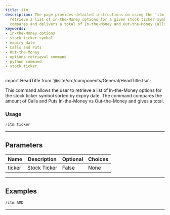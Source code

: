 ```yaml
---
title: itm
description: The page provides detailed instructions on using the 'itm' command to
  retrieve a list of In-the-Money options for a given stock ticker symbol. The command
  compares and delivers a total of In-the-Money and Out-the-Money Calls and Puts.
keywords:
- In-the-Money options
- stock ticker symbol
- expiry date
- Calls and Puts
- Out-the-Money
- options retrieval command
- python command
- stock ticker
---
```


import HeadTitle from '@site/src/components/General/HeadTitle.tsx';

<HeadTitle title="options: itm - Telegram Reference | OpenBB Bot Docs" />

This command allows the user to retrieve a list of In-the-Money options for the stock ticker symbol sorted by expiry date. The command compares the amount of Calls and Puts In-the-Money vs Out-the-Money and gives a total.

### Usage

```python wordwrap
/itm ticker
```

---

## Parameters

| Name | Description | Optional | Choices |
| ---- | ----------- | -------- | ------- |
| ticker | Stock Ticker | False | None |


---

## Examples

```
/itm AMD
```

---
